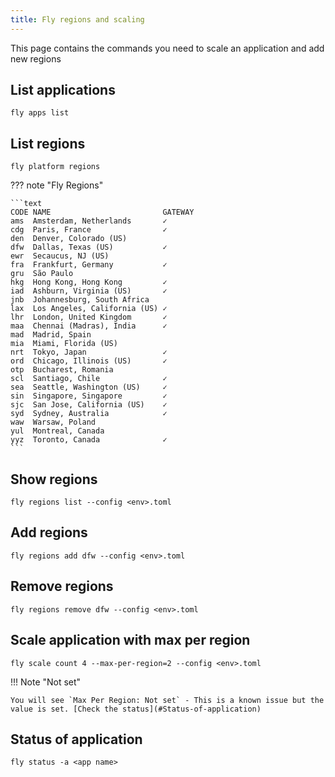 ```yaml
---
title: Fly regions and scaling
---
```


This page contains the commands you need to scale an application and add new regions

## List applications

```shell
fly apps list
```

## List regions

```shell
fly platform regions
```

??? note "Fly Regions"

    ```text
    CODE NAME                         GATEWAY
    ams  Amsterdam, Netherlands       ✓
    cdg  Paris, France                ✓
    den  Denver, Colorado (US)
    dfw  Dallas, Texas (US)           ✓
    ewr  Secaucus, NJ (US)
    fra  Frankfurt, Germany           ✓
    gru  São Paulo
    hkg  Hong Kong, Hong Kong         ✓
    iad  Ashburn, Virginia (US)       ✓
    jnb  Johannesburg, South Africa
    lax  Los Angeles, California (US) ✓
    lhr  London, United Kingdom       ✓
    maa  Chennai (Madras), India      ✓
    mad  Madrid, Spain
    mia  Miami, Florida (US)
    nrt  Tokyo, Japan                 ✓
    ord  Chicago, Illinois (US)       ✓
    otp  Bucharest, Romania
    scl  Santiago, Chile              ✓
    sea  Seattle, Washington (US)     ✓
    sin  Singapore, Singapore         ✓
    sjc  San Jose, California (US)    ✓
    syd  Sydney, Australia            ✓
    waw  Warsaw, Poland
    yul  Montreal, Canada
    yyz  Toronto, Canada              ✓
    ```

## Show regions

```shell
fly regions list --config <env>.toml
```

## Add regions

```shell
fly regions add dfw --config <env>.toml
```

## Remove regions

```shell
fly regions remove dfw --config <env>.toml
```

## Scale application with max per region

```shell
fly scale count 4 --max-per-region=2 --config <env>.toml
```

!!! Note "Not set"

    You will see `Max Per Region: Not set` - This is a known issue but the value is set. [Check the status](#Status-of-application)

## Status of application

```shell
fly status -a <app name>
```
